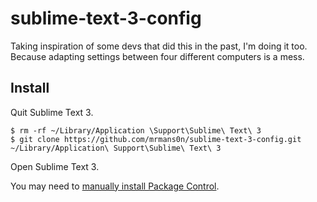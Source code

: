 sublime-text-3-config
=====================

Taking inspiration of some devs that did this in the past, I'm doing it too. Because adapting settings between four different computers is a mess.

## Install

Quit Sublime Text 3.

    $ rm -rf ~/Library/Application \Support\Sublime\ Text\ 3
    $ git clone https://github.com/mrmans0n/sublime-text-3-config.git ~/Library/Application\ Support\Sublime\ Text\ 3

Open Sublime Text 3.

You may need to [manually install Package Control](https://sublime.wbond.net/installation).
